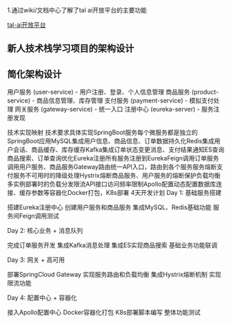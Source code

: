 1.通过wiki/文档中心了解了tal ai开放平台的主要功能

[tal-ai开放平台](https://openai.100tal.com/documents)

## 新人技术栈学习项目的架构设计

## 简化架构设计

用户服务 (user-service) - 用户注册、登录、个人信息管理
商品服务 (product-service) - 商品信息管理、库存管理
支付服务 (payment-service) - 模拟支付处理
网关服务 (gateway-service) - 统一入口
注册中心 (eureka-server) - 服务注册发现

技术实现映射
技术要求具体实现SpringBoot服务每个微服务都是独立的SpringBoot应用MySQL集成用户信息、商品信息、订单数据持久化Redis集成用户会话、商品缓存、库存缓存Kafka集成订单状态变更消息、支付结果通知ES查询商品搜索、订单查询优化Eureka注册所有服务注册到EurekaFeign调用订单服务调用用户服务、商品服务Gateway路由统一API入口，路由到各个服务服务熔断支付服务不可用时的降级处理Hystrix熔断商品服务、用户服务的熔断保护负载均衡多实例部署时的负载分发限流API接口访问频率限制Apollo配置动态配置数据库连接、缓存参数等容器化Docker打包，K8s部署
4天开发计划
Day 1: 基础服务搭建

搭建Eureka注册中心
创建用户服务和商品服务
集成MySQL、Redis基础功能
服务间Feign调用测试

Day 2: 核心业务 + 消息队列

完成订单服务开发
集成Kafka消息处理
集成ES实现商品搜索
基础业务功能联调

Day 3: 网关 + 高可用

部署SpringCloud Gateway
实现服务路由和负载均衡
集成Hystrix熔断机制
实现限流功能

Day 4: 配置中心 + 容器化

接入Apollo配置中心
Docker容器化打包
K8s部署脚本编写
整体功能测试